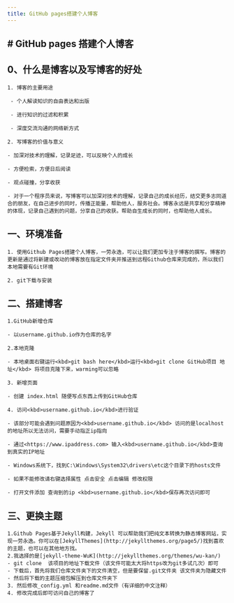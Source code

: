 ```yaml
---
title: GitHub pages搭建个人博客
---
```


## # GitHub pages 搭建个人博客

## 0、什么是博客以及写博客的好处

 	1. 博客的主要用途

     - 个人解读知识的自由表达和出版

     - 进行知识的过滤和积累

     - 深度交流沟通的网络新方式

	2. 写博客的价值与意义

	- 加深对技术的理解，记录足迹，可以反映个人的成长

	- 方便检索，方便日后阅读

	- 观点碰撞，分享收获

	- 对于一个程序员来说，写博客可以加深对技术的理解，记录自己的成长经历，结交更多志同道合的朋友，在自己进步的同时，传播正能量，帮助他人，服务社会。博客永远是共享和分享精神的体现，记录自己遇到的问题，分享自己的收获。帮助自生成长的同时，也帮助他人成长。

## 一、环境准备

	1. 使用Github Pages搭建个人博客，一劳永逸，可以让我们更加专注于博客的撰写。博客的更新是通过将新建或改动的博客放在指定文件夹并推送到远程Github仓库来完成的，所以我们本地需要有Git环境

	2. git下载与安装

## 二、搭建博客

	1.GitHub新增仓库

	- 以username.github.io作为仓库的名字

	2.本地克隆

	- 本地桌面右键运行<kbd>git bash here</kbd>运行<kbd>git clone GitHub项目 地址</kbd> 将项目克隆下来，warming可以忽略

	3. 新增页面

	- 创建 index.html 随便写点东西上传到GitHub仓库

	4. 访问<kbd>username.github.io</kbd>进行验证

	- 该部分可能会遇到问题原因为<kbd>username.github.io</kbd> 访问的是localhost的地址所以无法访问，需要手动指正ip指向

	- 通过<https://www.ipaddress.com> 输入<kbd>username.github.io</kbd>查询到真实的IP地址

	- Windows系统下，找到C:\Windows\System32\drivers\etc这个目录下的hosts文件

	- 如果不能修改请右键选择属性 点击安全 点击编辑 修改权限

	- 打开文件添加 查询到的ip <kbd>username.github.io</kbd>保存再次访问即可

## 三、更换主题

	1.Github Pages基于Jekyll构建，Jekyll 可以帮助我们把纯文本转换为静态博客网站，实现一劳永逸。你可以在[JekyllThemes](http://jekyllthemes.org/page5/)找到喜欢的主题，也可以在其他地方找。
	2.我选择的是[jekyll-theme-WuK](http://jekyllthemes.org/themes/wu-kan/)
	- git clone  该项目的地址下载文件（该文件可能太大将https改为git多试几次）即可
	- 下载后，首先将我们仓库文件夹下的文件清空，但是要保留.git文件夹 该文件夹为隐藏文件
	- 然后将下载的主题压缩包解压到仓库文件夹下
	3. 然后修改_config.yml 和readme.md文件（有详细的中文注释）
	4. 修改完成后即可访问自己的博客了

